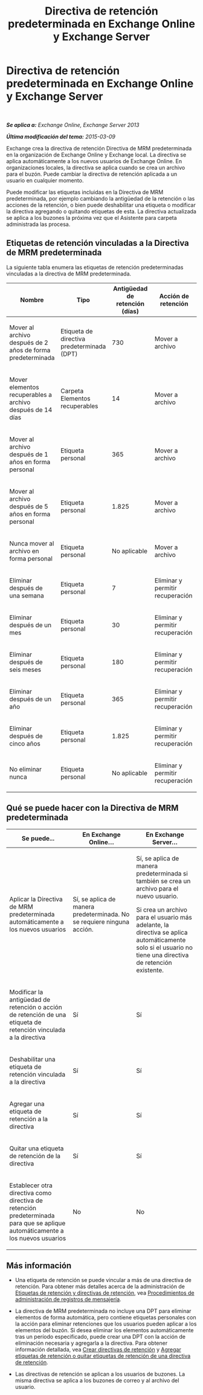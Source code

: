 ﻿---
title: 'Directiva de retención predeterminada en Exchange Online y Exchange Server'
TOCTitle: Directiva de retención predeterminada
ms:assetid: bcf31b2d-463b-4623-b488-c8ac40f14f62
ms:mtpsurl: https://technet.microsoft.com/es-es/library/Dn775046(v=EXCHG.150)
ms:contentKeyID: 62625607
ms.date: 04/23/2018
mtps_version: v=EXCHG.150
ms.translationtype: HT
---

# Directiva de retención predeterminada en Exchange Online y Exchange Server

 

_**Se aplica a:** Exchange Online, Exchange Server 2013_

_**Última modificación del tema:** 2015-03-09_

Exchange crea la directiva de retención Directiva de MRM predeterminada en la organización de Exchange Online y Exchange local. La directiva se aplica automáticamente a los nuevos usuarios de Exchange Online. En organizaciones locales, la directiva se aplica cuando se crea un archivo para el buzón. Puede cambiar la directiva de retención aplicada a un usuario en cualquier momento.

Puede modificar las etiquetas incluidas en la Directiva de MRM predeterminada, por ejemplo cambiando la antigüedad de la retención o las acciones de la retención, o bien puede deshabilitar una etiqueta o modificar la directiva agregando o quitando etiquetas de esta. La directiva actualizada se aplica a los buzones la próxima vez que el Asistente para carpeta administrada las procesa.

## Etiquetas de retención vinculadas a la Directiva de MRM predeterminada

La siguiente tabla enumera las etiquetas de retención predeterminadas vinculadas a la directiva de MRM predeterminada.


<table>
<colgroup>
<col style="width: 25%" />
<col style="width: 25%" />
<col style="width: 25%" />
<col style="width: 25%" />
</colgroup>
<thead>
<tr class="header">
<th>Nombre</th>
<th>Tipo</th>
<th>Antigüedad de retención (días)</th>
<th>Acción de retención</th>
</tr>
</thead>
<tbody>
<tr class="odd">
<td><p>Mover al archivo después de 2 años de forma predeterminada</p></td>
<td><p>Etiqueta de directiva predeterminada (DPT)</p></td>
<td><p>730</p></td>
<td><p>Mover a archivo</p></td>
</tr>
<tr class="even">
<td><p>Mover elementos recuperables a archivo después de 14 días</p></td>
<td><p>Carpeta Elementos recuperables</p></td>
<td><p>14</p></td>
<td><p>Mover a archivo</p></td>
</tr>
<tr class="odd">
<td><p>Mover al archivo después de 1 años en forma personal</p></td>
<td><p>Etiqueta personal</p></td>
<td><p>365</p></td>
<td><p>Mover a archivo</p></td>
</tr>
<tr class="even">
<td><p>Mover al archivo después de 5 años en forma personal</p></td>
<td><p>Etiqueta personal</p></td>
<td><p>1.825</p></td>
<td><p>Mover a archivo</p></td>
</tr>
<tr class="odd">
<td><p>Nunca mover al archivo en forma personal</p></td>
<td><p>Etiqueta personal</p></td>
<td><p>No aplicable</p></td>
<td><p>Mover a archivo</p></td>
</tr>
<tr class="even">
<td><p>Eliminar después de una semana</p></td>
<td><p>Etiqueta personal</p></td>
<td><p>7</p></td>
<td><p>Eliminar y permitir recuperación</p></td>
</tr>
<tr class="odd">
<td><p>Eliminar después de un mes</p></td>
<td><p>Etiqueta personal</p></td>
<td><p>30</p></td>
<td><p>Eliminar y permitir recuperación</p></td>
</tr>
<tr class="even">
<td><p>Eliminar después de seis meses</p></td>
<td><p>Etiqueta personal</p></td>
<td><p>180</p></td>
<td><p>Eliminar y permitir recuperación</p></td>
</tr>
<tr class="odd">
<td><p>Eliminar después de un año</p></td>
<td><p>Etiqueta personal</p></td>
<td><p>365</p></td>
<td><p>Eliminar y permitir recuperación</p></td>
</tr>
<tr class="even">
<td><p>Eliminar después de cinco años</p></td>
<td><p>Etiqueta personal</p></td>
<td><p>1.825</p></td>
<td><p>Eliminar y permitir recuperación</p></td>
</tr>
<tr class="odd">
<td><p>No eliminar nunca</p></td>
<td><p>Etiqueta personal</p></td>
<td><p>No aplicable</p></td>
<td><p>Eliminar y permitir recuperación</p></td>
</tr>
</tbody>
</table>


## Qué se puede hacer con la Directiva de MRM predeterminada


<table>
<colgroup>
<col style="width: 33%" />
<col style="width: 33%" />
<col style="width: 33%" />
</colgroup>
<thead>
<tr class="header">
<th>Se puede...</th>
<th>En Exchange Online…</th>
<th>En Exchange Server…</th>
</tr>
</thead>
<tbody>
<tr class="odd">
<td><p>Aplicar la Directiva de MRM predeterminada automáticamente a los nuevos usuarios</p></td>
<td><p>Sí, se aplica de manera predeterminada. No se requiere ninguna acción.</p></td>
<td><p>Sí, se aplica de manera predeterminada si también se crea un archivo para el nuevo usuario.</p>
<p>Si crea un archivo para el usuario más adelante, la directiva se aplica automáticamente solo si el usuario no tiene una directiva de retención existente.</p></td>
</tr>
<tr class="even">
<td><p>Modificar la antigüedad de retención o acción de retención de una etiqueta de retención vinculada a la directiva</p></td>
<td><p>Sí</p></td>
<td><p>Sí</p></td>
</tr>
<tr class="odd">
<td><p>Deshabilitar una etiqueta de retención vinculada a la directiva</p></td>
<td><p>Sí</p></td>
<td><p>Sí</p></td>
</tr>
<tr class="even">
<td><p>Agregar una etiqueta de retención a la directiva</p></td>
<td><p>Sí</p></td>
<td><p>Sí</p></td>
</tr>
<tr class="odd">
<td><p>Quitar una etiqueta de retención de la directiva</p></td>
<td><p>Sí</p></td>
<td><p>Sí</p></td>
</tr>
<tr class="even">
<td><p>Establecer otra directiva como directiva de retención predeterminada para que se aplique automáticamente a los nuevos usuarios</p></td>
<td><p>No</p></td>
<td><p>No</p></td>
</tr>
</tbody>
</table>


## Más información

  - Una etiqueta de retención se puede vincular a más de una directiva de retención. Para obtener más detalles acerca de la administración de [Etiquetas de retención y directivas de retención](retention-tags-and-retention-policies-exchange-2013-help.md), vea [Procedimientos de administración de registros de mensajería](messaging-records-management-procedures-exchange-2013-help.md).

  - La directiva de MRM predeterminada no incluye una DPT para eliminar elementos de forma automática, pero contiene etiquetas personales con la acción para eliminar retenciones que los usuarios pueden aplicar a los elementos del buzón. Si desea eliminar los elementos automáticamente tras un período especificado, puede crear una DPT con la acción de eliminación necesaria y agregarla a la directiva. Para obtener información detallada, vea [Crear directivas de retención](create-a-retention-policy-exchange-2013-help.md) y [Agregar etiquetas de retención o quitar etiquetas de retención de una directiva de retención](add-retention-tags-to-or-remove-retention-tags-from-a-retention-policy-exchange-2013-help.md).

  - Las directivas de retención se aplican a los usuarios de buzones. La misma directiva se aplica a los buzones de correo y al archivo del usuario.

